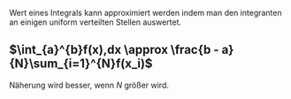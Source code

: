 Wert eines Integrals kann approximiert werden indem man den integranten an einigen uniform verteilten Stellen auswertet.

## $\int_{a}^{b}f(x),dx \approx \frac{b - a}{N}\sum_{i=1}^{N}f(x_i)$

Näherung wird besser, wenn $N$ größer wird.
